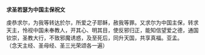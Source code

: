 **求圣若瑟为中国主保祝文**

虔恭求尔，为我等转达於尔，所爱之子耶稣，赦我等罪。又求尔为中国主保，转求天主，怜视中国未奉教人，开其心、明其目，使反邪归正，能知信望爱之德，通国钦崇，圣教大行，不致邪魔诱惑，及至死后，同升天国，共享真福。亚孟。  
（念天主经、圣母经、圣三光荣颂各一遍）